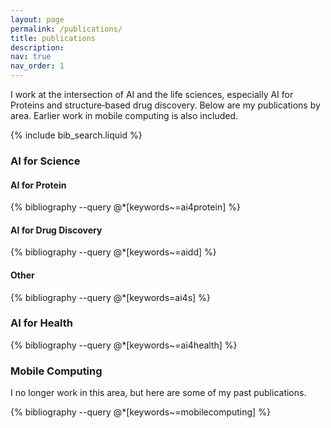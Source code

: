 ```yaml
---
layout: page
permalink: /publications/
title: publications
description:
nav: true
nav_order: 1
---
```

<!-- _pages/publications.md -->

I work at the intersection of AI and the life sciences, especially AI for Proteins and structure‑based drug discovery.
Below are my publications by area.
Earlier work in mobile computing is also included.

<!-- Bibsearch Feature -->

{% include bib_search.liquid %}

### AI for Science

#### AI for Protein

<div class="publications">

{% bibliography --query @*[keywords~=ai4protein] %}

</div>

#### AI for Drug Discovery

<div class="publications">

{% bibliography --query @*[keywords~=aidd] %}

</div>

#### Other

<div class="publications">

{% bibliography --query @*[keywords=ai4s] %}

</div>


### AI for Health

<div class="publications">

{% bibliography --query @*[keywords~=ai4health] %}

</div>

### Mobile Computing
I no longer work in this area, but here are some of my past publications.

<div class="publications">

{% bibliography --query @*[keywords~=mobilecomputing] %}

</div>
